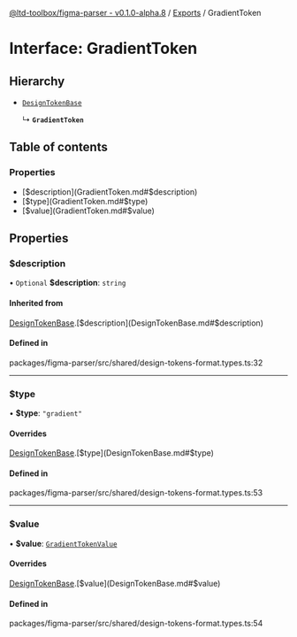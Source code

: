 [@ltd-toolbox/figma-parser - v0.1.0-alpha.8](../README.md) / [Exports](../modules.md) / GradientToken

# Interface: GradientToken

## Hierarchy

- [`DesignTokenBase`](DesignTokenBase.md)

  ↳ **`GradientToken`**

## Table of contents

### Properties

- [$description](GradientToken.md#$description)
- [$type](GradientToken.md#$type)
- [$value](GradientToken.md#$value)

## Properties

### $description

• `Optional` **$description**: `string`

#### Inherited from

[DesignTokenBase](DesignTokenBase.md).[$description](DesignTokenBase.md#$description)

#### Defined in

packages/figma-parser/src/shared/design-tokens-format.types.ts:32

___

### $type

• **$type**: ``"gradient"``

#### Overrides

[DesignTokenBase](DesignTokenBase.md).[$type](DesignTokenBase.md#$type)

#### Defined in

packages/figma-parser/src/shared/design-tokens-format.types.ts:53

___

### $value

• **$value**: [`GradientTokenValue`](../modules.md#gradienttokenvalue)

#### Overrides

[DesignTokenBase](DesignTokenBase.md).[$value](DesignTokenBase.md#$value)

#### Defined in

packages/figma-parser/src/shared/design-tokens-format.types.ts:54
